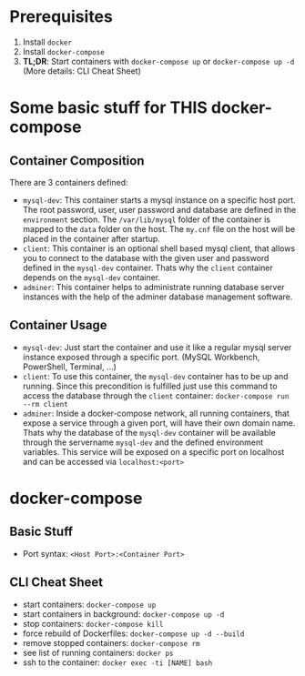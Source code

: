 # Prerequisites
1. Install `docker`
2. Install `docker-compose`
3. **TL;DR**: Start containers with `docker-compose up` or `docker-compose up -d` (More details: CLI Cheat Sheet)

# Some basic stuff for THIS docker-compose
## Container Composition
There are 3 containers defined:
* `mysql-dev`: This container starts a mysql instance on a specific host port. The root password, user, user password and database are defined in the `environment` section. The `/var/lib/mysql` folder of the container is mapped to the `data` folder on the host. The `my.cnf` file on the host will be placed in the container after startup.
* `client`: This container is an optional shell based mysql client, that allows you to connect to the database with the given user and password defined in the `mysql-dev` container. Thats why the `client` container depends on the `mysql-dev` container.
* `adminer`: This container helps to administrate running database server instances with the help of the adminer database management software.

## Container Usage
* `mysql-dev`: Just start the container and use it like a regular mysql server instance exposed through a specific port. (MySQL Workbench, PowerShell, Terminal, ...)
* `client`: To use this container, the `mysql-dev` container has to be up and running. Since this precondition is fulfilled just use this command to access the database through the `client` container: `docker-compose run --rm client`
* `adminer`: Inside a docker-compose network, all running containers, that expose a service through a given port, will have their own domain name. Thats why the database of the `mysql-dev` container will be available through the servername `mysql-dev` and the defined environment variables. This service will be exposed on a specific port on localhost and can be accessed via `localhost:<port>`

# docker-compose
## Basic Stuff
* Port syntax: `<Host Port>:<Container Port>`

## CLI Cheat Sheet
* start containers: `docker-compose up`
* start containers in background: `docker-compose up -d`
* stop containers: `docker-compose kill`
* force rebuild of Dockerfiles: `docker-compose up -d --build`
* remove stopped containers: `docker-compose rm`
* see list of running containers: `docker ps`
* ssh to the container: `docker exec -ti [NAME] bash`
